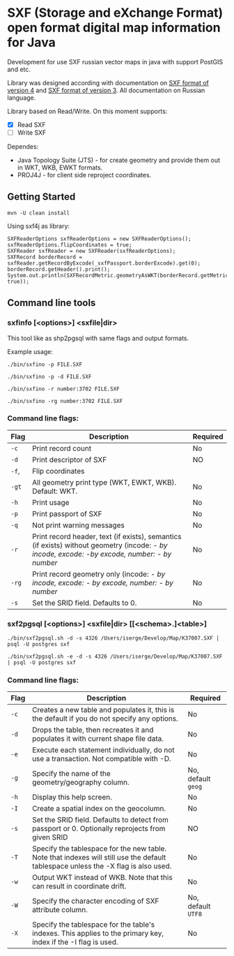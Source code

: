 # SXF (Storage and eXchange Format) open format digital map information for Java
Development for use SXF russian vector maps in java with support PostGIS and etc.

Library was designed according with documentation on [SXF format of version 4](http://gistoolkit.ru/download/doc/sxf4bin.pdf) 
and [SXF format of version 3](http://public.gisinfo.ru/Forum/SXF3-30.TXT). All documentation on Russian language.

Library based on Read/Write.
On this moment supports:
- [x] Read SXF
- [ ] Write SXF

Dependes:
 - Java Topology Suite (JTS) - for create geometry and provide them out in WKT, WKB, EWKT formats.
 - PROJ4J - for client side reproject coordinates.
 
 ## Getting Started
 ```
 mvn -U clean install
 ```
 Using sxf4j as library:
 ```
 SXFReaderOptions sxfReaderOptions = new SXFReaderOptions();
 sxfReaderOptions.flipCoordinates = true;
 SXFReader sxfReader = new SXFReader(sxfReaderOptions);
 SXFRecord borderRecord = sxfReader.getRecordByExcode(_sxfPassport.borderExcode).get(0);
 borderRecord.getHeader().print();
 System.out.println(SXFRecordMetric.geometryAsWKT(borderRecord.getMetric().geometry, true));
```
 
 ## Command line tools
 ### sxfinfo [\<options\>] \<sxfile|dir\>
 This tool like as shp2pgsql with same flags and output formats.
 
 Example usage:
 
 `./bin/sxfino -p FILE.SXF`
 
 `./bin/sxfino -p -d FILE.SXF`
 
 `./bin/sxfino -r number:3702 FILE.SXF`
 
 `./bin/sxfino -rg number:3702 FILE.SXF`
 
 ### Command line flags:
 |Flag|Description|Required|
 |----|-----------|--------|
 |`-c`|Print record count|No|
 |`-d`|Print descriptor of SXF|NO|
 |`-f`,|Flip coordinates
 |`-gt`|All geometry print type (WKT, EWKT, WKB). Default: WKT.|No|
 |`-h`|Print usage|No|
 |`-p`|Print passport of SXF|No|
 |`-q`|Not print warning messages|No|
 |`-r`|Print record header, text (if exists), semantics (if exists) without geometry (incode:<i> - by incode, excode:<i> -by excode, number:<i> - by number|No|
 |`-rg`|Print record geometry only (incode:<i> - by incode, excode:<i> - by excode, number:<i> - by number|No|
 |`-s`|Set the SRID field. Defaults to 0.|No|
 
 ### sxf2pgsql [\<options\>] <sxfile|dir> [[\<schema\>.]\<table\>]
 `./bin/sxf2pgsql.sh -d -s 4326 /Users/iserge/Develop/Map/K37007.SXF | psql -U postgres sxf`
 
 `./bin/sxf2pgsql.sh -e -d -s 4326 /Users/iserge/Develop/Map/K37007.SXF | psql -U postgres sxf`
 
 ### Command line flags:
 |Flag|Description|Required|
 |----|-----------|--------|
 |`-c`|Creates a new table and populates it, this is the default if you do not specify any options.|No|
 |`-d`|Drops the table, then recreates it and populates it with current shape file data.|No|
 |`-e`|Execute each statement individually, do not use a transaction. Not compatible with -D.|No|
 |`-g`|Specify the name of the geometry/geography column.|No, default `geog`|
 |`-h`|Display this help screen.|No|
 |`-I`|Create a spatial index on the geocolumn.|No|
 |`-s`|Set the SRID field. Defaults to detect from passport or 0. Optionally reprojects from given SRID|NO|
 |`-T`|Specify the tablespace for the new table. Note that indexes will still use the default tablespace unless the -X flag is also used.|No|
 |`-w`|Output WKT instead of WKB.  Note that this can result in coordinate drift.|No|
 |`-W`|Specify the character encoding of SXF attribute column.|No, default `UTF8`|
 |`-X`|Specify the tablespace for the table's indexes. This applies to the primary key, index if the -I flag is used.|No|
